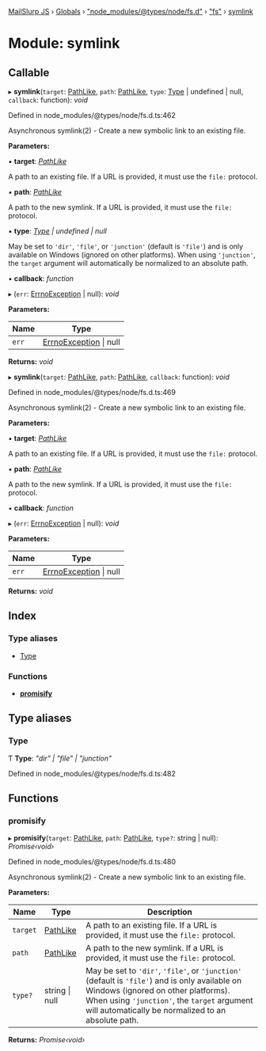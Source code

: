 [MailSlurp JS](../README.md) › [Globals](../globals.md) › ["node_modules/@types/node/fs.d"](_node_modules__types_node_fs_d_.md) › ["fs"](_node_modules__types_node_fs_d_._fs_.md) › [symlink](_node_modules__types_node_fs_d_._fs_.symlink.md)

# Module: symlink

## Callable

▸ **symlink**(`target`: [PathLike](_node_modules__types_node_fs_d_._fs_.md#pathlike), `path`: [PathLike](_node_modules__types_node_fs_d_._fs_.md#pathlike), `type`: [Type](_node_modules__types_node_fs_d_._fs_.symlink.md#type) | undefined | null, `callback`: function): *void*

Defined in node_modules/@types/node/fs.d.ts:462

Asynchronous symlink(2) - Create a new symbolic link to an existing file.

**Parameters:**

▪ **target**: *[PathLike](_node_modules__types_node_fs_d_._fs_.md#pathlike)*

A path to an existing file. If a URL is provided, it must use the `file:` protocol.

▪ **path**: *[PathLike](_node_modules__types_node_fs_d_._fs_.md#pathlike)*

A path to the new symlink. If a URL is provided, it must use the `file:` protocol.

▪ **type**: *[Type](_node_modules__types_node_fs_d_._fs_.symlink.md#type) | undefined | null*

May be set to `'dir'`, `'file'`, or `'junction'` (default is `'file'`) and is only available on Windows (ignored on other platforms).
When using `'junction'`, the `target` argument will automatically be normalized to an absolute path.

▪ **callback**: *function*

▸ (`err`: [ErrnoException](../interfaces/_node_modules__types_node_globals_d_.nodejs.errnoexception.md) | null): *void*

**Parameters:**

Name | Type |
------ | ------ |
`err` | [ErrnoException](../interfaces/_node_modules__types_node_globals_d_.nodejs.errnoexception.md) &#124; null |

**Returns:** *void*

▸ **symlink**(`target`: [PathLike](_node_modules__types_node_fs_d_._fs_.md#pathlike), `path`: [PathLike](_node_modules__types_node_fs_d_._fs_.md#pathlike), `callback`: function): *void*

Defined in node_modules/@types/node/fs.d.ts:469

Asynchronous symlink(2) - Create a new symbolic link to an existing file.

**Parameters:**

▪ **target**: *[PathLike](_node_modules__types_node_fs_d_._fs_.md#pathlike)*

A path to an existing file. If a URL is provided, it must use the `file:` protocol.

▪ **path**: *[PathLike](_node_modules__types_node_fs_d_._fs_.md#pathlike)*

A path to the new symlink. If a URL is provided, it must use the `file:` protocol.

▪ **callback**: *function*

▸ (`err`: [ErrnoException](../interfaces/_node_modules__types_node_globals_d_.nodejs.errnoexception.md) | null): *void*

**Parameters:**

Name | Type |
------ | ------ |
`err` | [ErrnoException](../interfaces/_node_modules__types_node_globals_d_.nodejs.errnoexception.md) &#124; null |

**Returns:** *void*

## Index

### Type aliases

* [Type](_node_modules__types_node_fs_d_._fs_.symlink.md#type)

### Functions

* [__promisify__](_node_modules__types_node_fs_d_._fs_.symlink.md#__promisify__)

## Type aliases

###  Type

Ƭ **Type**: *"dir" | "file" | "junction"*

Defined in node_modules/@types/node/fs.d.ts:482

## Functions

###  __promisify__

▸ **__promisify__**(`target`: [PathLike](_node_modules__types_node_fs_d_._fs_.md#pathlike), `path`: [PathLike](_node_modules__types_node_fs_d_._fs_.md#pathlike), `type?`: string | null): *Promise‹void›*

Defined in node_modules/@types/node/fs.d.ts:480

Asynchronous symlink(2) - Create a new symbolic link to an existing file.

**Parameters:**

Name | Type | Description |
------ | ------ | ------ |
`target` | [PathLike](_node_modules__types_node_fs_d_._fs_.md#pathlike) | A path to an existing file. If a URL is provided, it must use the `file:` protocol. |
`path` | [PathLike](_node_modules__types_node_fs_d_._fs_.md#pathlike) | A path to the new symlink. If a URL is provided, it must use the `file:` protocol. |
`type?` | string &#124; null | May be set to `'dir'`, `'file'`, or `'junction'` (default is `'file'`) and is only available on Windows (ignored on other platforms). When using `'junction'`, the `target` argument will automatically be normalized to an absolute path.  |

**Returns:** *Promise‹void›*
